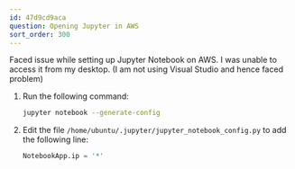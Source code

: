 ```yaml
---
id: 47d9cd9aca
question: Opening Jupyter in AWS
sort_order: 300
---
```


Faced issue while setting up Jupyter Notebook on AWS. I was unable to access it from my desktop. (I am not using Visual Studio and hence faced problem)

1. Run the following command:
   
   ```bash
   jupyter notebook --generate-config
   ```

2. Edit the file `/home/ubuntu/.jupyter/jupyter_notebook_config.py` to add the following line:

   ```python
   NotebookApp.ip = '*'
   ```